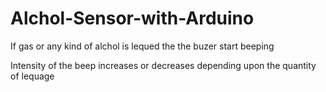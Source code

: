 # Alchol-Sensor-with-Arduino

If gas or any kind of alchol is lequed the the buzer start beeping

Intensity of the beep increases or decreases depending upon the quantity of lequage
